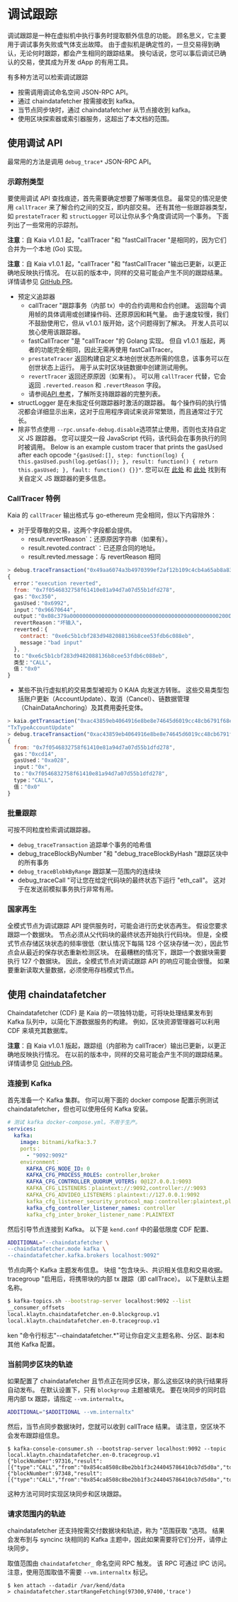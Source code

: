# 调试跟踪

调试跟踪是一种在虚拟机中执行事务时提取额外信息的功能。 顾名思义，它主要用于调试事务失败或气体支出故障。 由于虚拟机是确定性的，一旦交易得到确认，无论何时跟踪，都会产生相同的跟踪结果。 换句话说，您可以事后调试已确认的交易，使其成为开发 dApp 的有用工具。

有多种方法可以检索调试跟踪

- 按需调用调试命名空间 JSON-RPC API。
- 通过 chaindatafetcher 按需接收到 kafka。
- 当节点同步块时，通过 chaindatafetcher 从节点接收到 kafka。
- 使用区块探索器或索引器服务，这超出了本文档的范围。

## 使用调试 API

最常用的方法是调用 `debug_trace*` JSON-RPC API。

### 示踪剂类型

要使用调试 API 查找痕迹，首先需要确定想要了解哪类信息。 最常见的情况是使用 `callTracer` 来了解合约之间的交互，即内部交易。 还有其他一些跟踪器类型，如 `prestateTracer` 和 `structLogger` 可以让你从多个角度调试同一个事务。 下面列出了一些常用的示踪剂。

**注意**：自 Kaia v1.0.1 起，"callTracer "和 "fastCallTracer "是相同的，因为它们合并为一个本地 (Go) 实现。

**注意**：自 Kaia v1.0.1 起，"callTracer "和 "fastCallTracer "输出已更新，以更正确地反映执行情况。 在以前的版本中，同样的交易可能会产生不同的跟踪结果。 详情请参见 [GitHub PR](https://github.com/kaiachain/kaia/pull/15)。

- 预定义追踪器
  - callTracer "跟踪事务（内部 tx）中的合约调用和合约创建。 返回每个调用帧的具体调用或创建操作码、还原原因和耗气量。 由于速度较慢，我们不鼓励使用它，但从 v1.0.1 版开始，这个问题得到了解决。 开发人员可以放心使用该跟踪器。
  - fastCallTracer "是 "callTracer "的 Golang 实现。 但自 v1.0.1 版起，两者的功能完全相同，因此无需再使用 fastCallTracer。
  - `prestateTracer` 返回构建自定义本地创世状态所需的信息，该事务可以在创世状态上运行。 用于从实时区块链数据中创建测试用例。
  - `revertTracer` 返回还原原因（如果有）。 可以用 `callTracer` 代替，它会返回 `.reverted.reason` 和 `.revertReason` 字段。
  - 请参阅[API 参考](../../../references/json-rpc/debug/trace-transaction)，了解所支持跟踪器的完整列表。
- structLogger 是在未指定任何跟踪器时激活的跟踪器。 每个操作码的执行情况都会详细显示出来，这对于应用程序调试来说非常繁琐，而且通常过于冗长。
- 除非节点使用 `--rpc.unsafe-debug.disable`选项禁止使用，否则也支持自定义 JS 跟踪器。 您可以提交一段 JavaScript 代码，该代码会在事务执行的同时被调用。 Below is an example custom tracer that prints the gasUsed after each opcode `"{gasUsed:[], step: function(log) { this.gasUsed.push(log.getGas()); }, result: function() { return this.gasUsed; }, fault: function() {}}"`. 您可以在 [此处](https://docs.chainstack.com/reference/custom-js-tracing-ethereum) 和 [此处](https://geth.ethereum.org/docs/developers/evm-tracing/custom-tracer) 找到有关自定义 JS 跟踪器的更多信息。

### CallTracer 特例

Kaia 的 `callTracer` 输出格式与 go-ethereum 完全相同，但以下内容除外：

- 对于受尊敬的交易，这两个字段都会提供。
  - result.revertReason\`：还原原因字符串（如果有）。
  - result.revoted.contract\`：已还原合同的地址。
  - result.revted.message：与 revertReason 相同

```js
> debug.traceTransaction("0x49aa6074a3b4970399ef2af12b109c4cb4a65ab8a833d1540e4cefa657a3c0c7", {tracer:"callTracer"})
{
  error："execution reverted",
  from: "0x7f0546832758f61410e81a94d7a07d55b1dfd278",
  gas："0xc350",
  gasUsed："0x6992",
  input："0x96670644",
  output："0x08c379a00000000000000000000000000000000000000000000000200000000000000000000000000000000000000000000962616420696e70757400000000000000000000000000000000000000000000000000"，
  revertReason："坏输入"，
  reverted：{
    contract: "0xe6c5b1cbf283d9482088136b8cee53fdb6c088eb",
    message："bad input"
  },
  to："0xe6c5b1cbf283d9482088136b8cee53fdb6c088eb",
  类型："CALL"，
  值："0x0"
}
```

- 某些不执行虚拟机的交易类型被视为 0 KAIA 向发送方转账。 这些交易类型包括账户更新（AccountUpdate）、取消（Cancel）、链数据管理（ChainDataAnchoring）及其费用委托变体。

```js
> kaia.getTransaction("0xac43859eb4064916e8be8e74645d6019cc48cb6791f68ea21d42ead6bba569b5").type
"TxTypeAccountUpdate"
> debug.traceTransaction("0xac43859eb4064916e8be8e74645d6019cc48cb6791f68ea21d42ead6bba569b5", {tracer:"callTracer"})
{
  from: "0x7f0546832758f61410e81a94d7a07d55b1dfd278",
  gas："0xcd14",
  gasUsed："0xa028",
  input："0x",
  to："0x7f0546832758f61410e81a94d7a07d55b1dfd278",
  type："CALL"，
  值："0x0"
}
```

### 批量跟踪

可按不同粒度检索调试跟踪器。

- `debug_traceTransaction` 追踪单个事务的哈希值
- debug_traceBlockByNumber "和 "debug_traceBlockByHash "跟踪区块中的所有事务
- `debug_traceBlobkByRange` 跟踪某一范围内的连续块
- debug_traceCall "可让您在给定代码块的最终状态下运行 "eth_call"。 这对于在发送前模拟事务执行非常有用。

### 国家再生

全模式节点为调试跟踪 API 提供服务时，可能会进行历史状态再生。 假设您要求跟踪一个数据块。 节点必须从父代码块的最终状态开始执行代码块。 但是，全模式节点存储区块状态的频率很低（默认情况下每隔 128 个区块存储一次），因此节点会从最近的保存状态重新检测区块。 在最糟糕的情况下，跟踪一个数据块需要执行 127 个数据块。 因此，全模式节点对调试跟踪 API 的响应可能会很慢。 如果要重新读取大量数据，必须使用存档模式节点。

## 使用 chaindatafetcher

Chaindatafetcher (CDF) 是 Kaia 的一项独特功能，可将块处理结果发布到 Kafka 队列中，以简化下游数据服务的构建。 例如，区块资源管理器可以利用 CDF 来填充其数据库。

**注意**：自 Kaia v1.0.1 版起，跟踪组（内部称为 callTracer）输出已更新，以更正确地反映执行情况。 在以前的版本中，同样的交易可能会产生不同的跟踪结果。 详情请参见 [GitHub PR](https://github.com/kaiachain/kaia/pull/15)。

### 连接到 Kafka

首先准备一个 Kafka 集群。 你可以用下面的 docker compose 配置示例测试 chaindatafetcher，但也可以使用任何 Kafka 安装。

```yaml
# 测试 kafka docker-compose.yml。不用于生产。
services:
  kafka:
    image: bitnami/kafka:3.7
    ports：
      - "9092:9092"
    environment：
      KAFKA_CFG_NODE_ID: 0
      KAFKA_CFG_PROCESS_ROLES: controller,broker
      KAFKA_CFG_CONTROLLER_QUORUM_VOTERS: 0@127.0.0.1:9093
      KAFKA_CFG_LISTENERS：plaintext://:9092,controller://:9093
      KAFKA_CFG_ADVIDEO_LISTENERS：plaintext://127.0.0.1:9092
      kafka_cfg_listener_security_protocol_map：controller:plaintext,plaintext:plaintext
      kafka_cfg_controller_listener_names: controller
      kafka_cfg_inter_broker_listener_name：PLAINTEXT
```

然后引导节点连接到 Kafka。 以下是 `kend.conf` 中的最低限度 CDF 配置、

```sh
ADDITIONAL="--chaindatafetcher \
--chaindatafetcher.mode kafka \
--chaindatafetcher.kafka.brokers localhost:9092"
```

节点向两个 Kafka 主题发布信息。 块组 "包含块头、共识相关信息和交易收据。 tracegroup "启用后，将携带块的内部 tx 跟踪（即 callTrace）。 以下是默认主题名称。

```sh
$ kafka-topics.sh --bootstrap-server localhost:9092 --list
__consumer_offsets
local.klaytn.chaindatafetcher.en-0.blockgroup.v1
local.klaytn.chaindatafetcher.en-0.tracegroup.v1
```

ken "命令行标志"--chaindatafetcher.\*"可让你自定义主题名称、分区、副本和其他 Kafka 配置。

### 当前同步区块的轨迹

如果配置了 chaindatafetcher 且节点正在同步区块，那么这些区块的执行结果将自动发布。 在默认设置下，只有 `blockgroup` 主题被填充。 要在块同步的同时启用内部 tx 跟踪，请指定 `--vm.internaltx`。

```sh
ADDITIONAL="$ADDITIONAL --vm.internaltx"
```

然后，当节点同步数据块时，您就可以收到 callTrace 结果。 请注意，空区块不会发布跟踪组信息。

```
$ kafka-console-consumer.sh --bootstrap-server localhost:9092 --topic local.klaytn.chaindatafetcher.en-0.tracegroup.v1
{"blockNumber":97316,"result":[{"type":"CALL","from":"0x854ca8508c8be2bb1f3c244045786410cb7d5d0a","to":"0xda65c2761c358cd14cb82a4e5fc81e9debce6942","value":"0xde0b6b3a7640000","gas":"0x989680","gasUsed":"0x5208","error":""}]}
{"blockNumber":97348,"result":[{"type":"CALL","from":"0x854ca8508c8be2bb1f3c244045786410cb7d5d0a","to":"0x75779e1c1436bc2e81db7fb32f9b9d193d945146","value":"0xde0b6b3a7640000","gas":"0x989680","gasUsed":"0x5208","error":""}]}
```

这种方法可同时实现区块同步和区块跟踪。

### 请求范围内的轨迹

chaindatafetcher 还支持按需交付数据块和轨迹，称为 "范围获取 "选项。 结果会发布到与 syncinc 块相同的 Kafka 主题中，因此如果需要将它们分开，请停止块同步。

取值范围由 `chaindatafetcher_` 命名空间 RPC 触发。 该 RPC 可通过 IPC 访问。 注意，使用范围取值不需要 `--vm.internaltx` 标记。

```
$ ken attach --datadir /var/kend/data
> chaindatafetcher.startRangeFetching(97300,97400,'trace')
```

